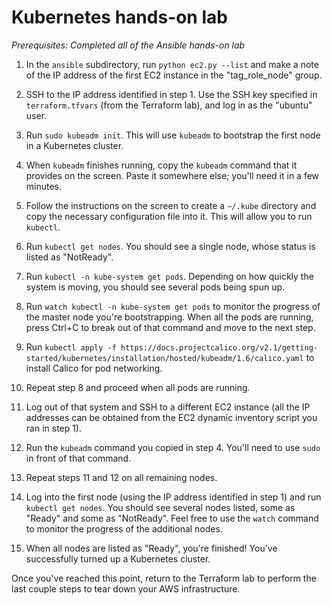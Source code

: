 # Kubernetes hands-on lab

_Prerequisites: Completed all of the Ansible hands-on lab_

1. In the `ansible` subdirectory, run `python ec2.py --list` and make a note of the IP address of the first EC2 instance in the "tag_role_node" group.

2. SSH to the IP address identified in step 1. Use the SSH key specified in `terraform.tfvars` (from the Terraform lab), and log in as the "ubuntu" user.

3. Run `sudo kubeadm init`. This will use `kubeadm` to bootstrap the first node in a Kubernetes cluster.

4. When `kubeadm` finishes running, copy the `kubeadm` command that it provides on the screen. Paste it somewhere else; you'll need it in a few minutes.

5. Follow the instructions on the screen to create a `~/.kube` directory and copy the necessary configuration file into it. This will allow you to run `kubectl`.

6. Run `kubectl get nodes`. You should see a single node, whose status is listed as "NotReady".

7. Run `kubectl -n kube-system get pods`. Depending on how quickly the system is moving, you should see several pods being spun up.

8. Run `watch kubectl -n kube-system get pods` to monitor the progress of the master node you're bootstrapping. When all the pods are running, press Ctrl+C to break out of that command and move to the next step.

9. Run `kubectl apply -f https://docs.projectcalico.org/v2.1/getting-started/kubernetes/installation/hosted/kubeadm/1.6/calico.yaml` to install Calico for pod networking.

10. Repeat step 8 and proceed when all pods are running.

11. Log out of that system and SSH to a different EC2 instance (all the IP addresses can be obtained from the EC2 dynamic inventory script you ran in step 1).

12. Run the `kubeadm` command you copied in step 4. You'll need to use `sudo` in front of that command.

13. Repeat steps 11 and 12 on all remaining nodes.

14. Log into the first node (using the IP address identified in step 1) and run `kubectl get nodes`. You should see several nodes listed, some as "Ready" and some as "NotReady". Feel free to use the `watch` command to monitor the progress of the additional nodes.

15. When all nodes are listed as "Ready", you're finished! You've successfully turned up a Kubernetes cluster.

Once you've reached this point, return to the Terraform lab to perform the last couple steps to tear down your AWS infrastructure.
